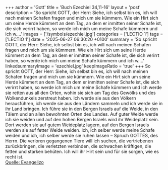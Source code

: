 +++
author = 'Gott'
title = 'Buch Ezechiel 34,11-16'
layout = 'post'
description = 'So spricht GOTT, der Herr: Siehe, ich selbst bin es, ich will nach meinen Schafen fragen und mich um sie kümmern. Wie ein Hirt sich um seine Herde kümmert an dem Tag, an dem er inmitten seiner Schafe ist, die sich verirrt haben, so werde ich mich um meine Schafe kümmern und ich w....'
images = ['/symbols/ezechiel.jpg']
categories = ['LECTIO 1']
tags = ['LECTIO 1']
date = '2025-06-27 06:30:20 +0100'
summary = 'So spricht GOTT, der Herr: Siehe, ich selbst bin es, ich will nach meinen Schafen fragen und mich um sie kümmern. Wie ein Hirt sich um seine Herde kümmert an dem Tag, an dem er inmitten seiner Schafe ist, die sich verirrt haben, so werde ich mich um meine Schafe kümmern und ich w....'
linkedsummaryImage = 'ezechiel.jpg'
keepImageRatio = 'true'
+++
So spricht GOTT, der Herr: Siehe, ich selbst bin es, ich will nach meinen Schafen fragen und mich um sie kümmern.
Wie ein Hirt sich um seine Herde kümmert an dem Tag, an dem er inmitten seiner Schafe ist, die sich verirrt haben, so werde ich mich um meine Schafe kümmern und ich werde sie retten aus all den Orten, wohin sie sich am Tag des Gewölks und des Wolkendunkels zerstreut haben.<!--more-->
Ich werde sie aus den Völkern herausführen, ich werde sie aus den Ländern sammeln und ich werde sie in ihr Land bringen. Ich führe sie in den Bergen Israels auf die Weide, in den Tälern und an allen bewohnten Orten des Landes.
Auf guter Weide werde ich sie weiden und auf den hohen Bergen Israels wird ihr Weideplatz sein. Dort werden sie auf gutem Weideplatz lagern, auf den Bergen Israels werden sie auf fetter Weide weiden.
Ich, ich selber werde meine Schafe weiden und ich, ich selber werde sie ruhen lassen – Spruch GOTTES, des Herrn.
Die verloren gegangenen Tiere will ich suchen, die vertriebenen zurückbringen, die verletzten verbinden, die schwachen kräftigen, die fetten und starken behüten. Ich will ihr Hirt sein und für sie sorgen, wie es recht ist.<br> [Quelle: Evangelizo](https://evangeliumtagfuertag.org/DE/gospel)